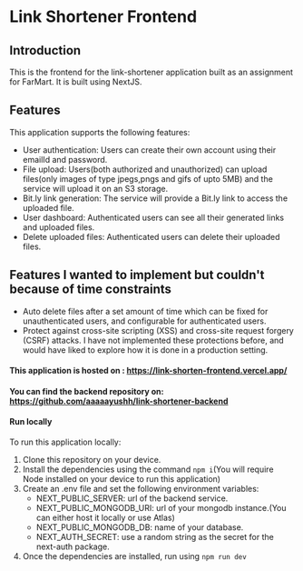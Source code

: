 # Link Shortener Frontend

## Introduction

This is the frontend for the link-shortener application built as an assignment for FarMart. It is built using NextJS.

## Features

This application supports the following features:

- User authentication: Users can create their own account using their emailId and password.
- File upload: Users(both authorized and unauthorized) can upload files(only images of type jpegs,pngs and gifs of upto 5MB) and the service will upload it on an S3 storage.
- Bit.ly link generation: The service will provide a Bit.ly link to access the uploaded file.
- User dashboard: Authenticated users can see all their generated links and uploaded files.
- Delete uploaded files: Authenticated users can delete their uploaded files.

## Features I wanted to implement but couldn't because of time constraints

- Auto delete files after a set amount of time which can be fixed for unauthenticated users, and configurable for authenticated users.
- Protect against cross-site scripting (XSS) and cross-site request forgery (CSRF) attacks. I have not implemented these protections before, and would have liked to explore how it is done in a production setting.

#### This application is hosted on : https://link-shorten-frontend.vercel.app/

#### You can find the backend repository on: https://github.com/aaaaayushh/link-shortener-backend

#### Run locally

To run this application locally:

1. Clone this repository on your device.
2. Install the dependencies using the command `npm i`(You will require Node installed on your device to run this application)
3. Create an .env file and set the following environment variables:
   - NEXT_PUBLIC_SERVER: url of the backend service.
   - NEXT_PUBLIC_MONGODB_URI: url of your mongodb instance.(You can either host it locally or use Atlas)
   - NEXT_PUBLIC_MONGODB_DB: name of your database.
   - NEXT_AUTH_SECRET: use a random string as the secret for the next-auth package.
4. Once the dependencies are installed, run using `npm run dev`

